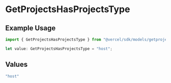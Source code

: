 # GetProjectsHasProjectsType

## Example Usage

```typescript
import { GetProjectsHasProjectsType } from "@vercel/sdk/models/getprojectsop.js";

let value: GetProjectsHasProjectsType = "host";
```

## Values

```typescript
"host"
```